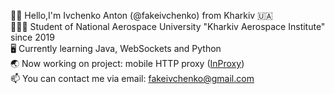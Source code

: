 ✌🏻 Hello,I'm Ivchenko Anton (@fakeivchenko) from Kharkiv 🇺🇦<br />
🧑🏻‍🎓 Student of National Aerospace University "Kharkiv Aerospace Institute" since 2019<br />
🖥 Currently learning Java, WebSockets and Python<br />
🌏 Now working on project: mobile HTTP proxy ([InProxy](https://github.com/fakeivchenko/InProxy))<br />
📫 You can contact me via email: fakeivchenko@gmail.com
